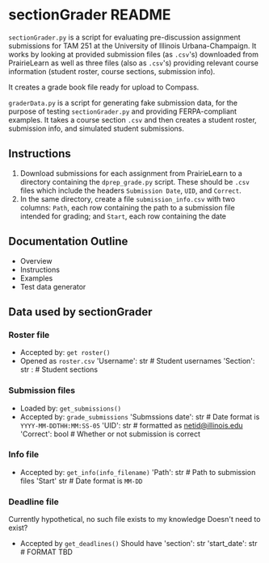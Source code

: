 # sectionGrader README
`sectionGrader.py` is a script for evaluating pre-discussion assignment submissions for TAM 251 at the University of Illinois Urbana-Champaign. It works by looking at provided submission files (as `.csv`'s) downloaded from PrairieLearn as well as three files (also as `.csv`'s) providing relevant course information (student roster, course sections, submission info).

It creates a grade book file ready for upload to Compass. 

`graderData.py` is a script for generating fake submission data, for the purpose of testing `sectionGrader.py` and providing FERPA-compliant examples. It takes a course section `.csv` and then creates a student roster, submission info, and simulated student submissions.


## Instructions
1. Download submissions for each assignment from PrairieLearn to a directory containing the `dprep_grade.py` script. These should be `.csv` files which include the headers `Submission Date`, `UID`, and `Correct`.
2. In the same directory, create a file `submission_info.csv` with two columns: `Path`, each row containing the path to a submission file intended for grading; and `Start`, each row containing the date


## Documentation Outline
- Overview
- Instructions
- Examples
- Test data generator

## Data used by sectionGrader

### Roster file
- Accepted by: `get roster()`
- Opened as `roster.csv`
'Username': str # Student usernames 
'Section': str : # Student sections

### Submission files
- Loaded by: `get_submissions()`
- Accepted by: `grade_submissions`
'Submssions date': str # Date format is `YYYY-MM-DDTHH:MM:SS-05`
'UID': str # formatted as netid@illinois.edu
'Correct': bool # Whether or not submission is correct

### Info file
- Accepted by: `get_info(info_filename)`
'Path': str # Path to submission files
'Start' str # Date format is `MM-DD`

### Deadline file
Currently hypothetical, no such file exists to my knowledge
Doesn't need to exist?
- Accepted by `get_deadlines()`
Should have
'section': str
'start_date': str # FORMAT TBD